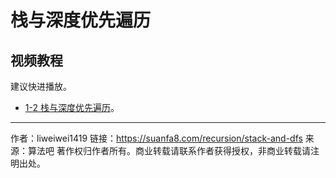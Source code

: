 # 栈与深度优先遍历

## 视频教程

建议快进播放。

- [1-2 栈与深度优先遍历](https://www.bilibili.com/video/BV11h411h7nT?p=2)。




---

作者：liweiwei1419
链接：https://suanfa8.com/recursion/stack-and-dfs
来源：算法吧
著作权归作者所有。商业转载请联系作者获得授权，非商业转载请注明出处。